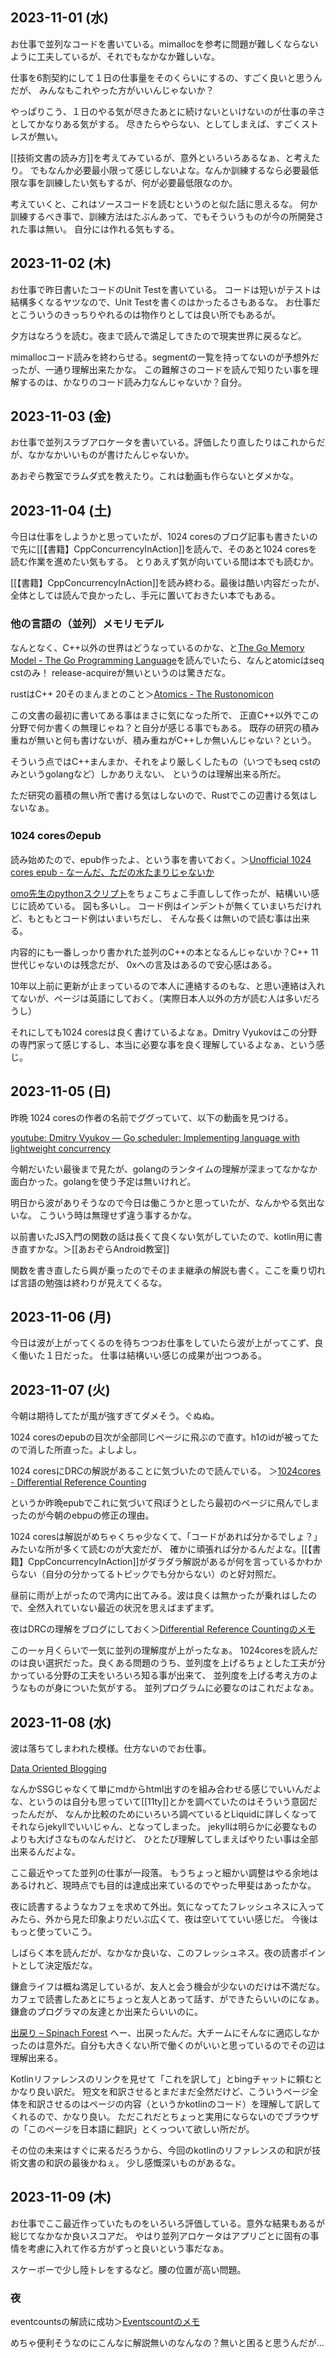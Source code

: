 ## 2023-11-01 (水)

お仕事で並列なコードを書いている。mimallocを参考に問題が難しくならないように工夫しているが、それでもなかなか難しいな。

仕事を6割契約にして１日の仕事量をそのくらいにするの、すごく良いと思うんだが、
みんなもこれやった方がいいんじゃないか？

やっぱりこう、１日のやる気が尽きたあとに続けないといけないのが仕事の辛さとしてかなりある気がする。
尽きたらやらない、としてしまえば、すごくストレスが無い。

[[技術文書の読み方]]を考えてみているが、意外といろいろあるなぁ、と考えたり。
でもなんか必要最小限って感じしないよな。なんか訓練するなら必要最低限な事を訓練したい気もするが、何が必要最低限なのか。

考えていくと、これはソースコードを読むというのと似た話に思えるな。
何か訓練するべき事で、訓練方法はたぶんあって、でもそういうものが今の所開発された事は無い。
自分には作れる気もする。

## 2023-11-02 (木)

お仕事で昨日書いたコードのUnit Testを書いている。
コードは短いがテストは結構多くなるヤツなので、Unit Testを書くのはかったるさもあるな。
お仕事だとこういうのきっちりやれるのは物作りとしては良い所でもあるが。

夕方はなろうを読む。夜まで読んで満足してきたので現実世界に戻るなど。

mimallocコード読みを終わらせる。segmentの一覧を持ってないのが予想外だったが、一通り理解出来たかな。
この難解さのコードを読んで知りたい事を理解するのは、かなりのコード読み力なんじゃないか？自分。

## 2023-11-03 (金)

お仕事で並列スラブアロケータを書いている。評価したり直したりはこれからだが、なかなかいいものが書けたんじゃないか。

あおぞら教室でラムダ式を教えたり。これは動画も作らないとダメかな。

## 2023-11-04 (土)

今日は仕事をしようかと思っていたが、1024 coresのブログ記事も書きたいので先に[[【書籍】CppConcurrencyInAction]]を読んで、そのあと1024 coresを読む作業を進めたい気もする。
とりあえず気が向いている間は本でも読むか。

[[【書籍】CppConcurrencyInAction]]を読み終わる。最後は酷い内容だったが、全体としては読んで良かったし、手元に置いておきたい本でもある。

### 他の言語の（並列）メモリモデル

なんとなく、C++以外の世界はどうなっているのかな、と[The Go Memory Model - The Go Programming Language](https://go.dev/ref/mem)を読んでいたら、なんとatomicはseq cstのみ！
release-acquireが無いというのは驚きだな。

rustはC++ 20そのまんまとのこと＞[Atomics - The Rustonomicon](https://doc.rust-lang.org/nomicon/atomics.html)

この文書の最初に書いてある事はまさに気になった所で、
正直C++以外でこの分野で何か書くの無理じゃね？と自分が感じる事でもある。
既存の研究の積み重ねが無いと何も書けないが、積み重ねがC++しか無いんじゃない？という。

そういう点ではC++まんまか、それをより厳しくしたもの（いつでもseq cstのみというgolangなど）しかありえない、
というのは理解出来る所だ。

ただ研究の蓄積の無い所で書ける気はしないので、Rustでこの辺書ける気はしないなぁ。

### 1024 coresのepub

読み始めたので、epub作ったよ、という事を書いておく。＞[Unofficial 1024 cores epub - なーんだ、ただの水たまりじゃないか](https://karino2.github.io/2023/11/04/unofficial_1024cores_epub.html)

[omo先生のpythonスクリプト](https://github.com/omo/rsc.epub)をちょこちょこ手直しして作ったが、結構いい感じに読めている。
図も多いし。
コード例はインデントが無くていまいちだけれど、もともとコード例はいまいちだし、
そんな長くは無いので読む事は出来る。

内容的にも一番しっかり書かれた並列のC++の本となるんじゃないか？C++ 11世代じゃないのは残念だが、
0xへの言及はあるので安心感はある。

10年以上前に更新が止まっているので本人に連絡するのもな、と思い連絡は入れてないが、ページは英語にしておく。（実際日本人以外の方が読む人は多いだろうし）

それにしても1024 coresは良く書けているよなぁ。Dmitry Vyukovはこの分野の専門家って感じするし、本当に必要な事を良く理解しているよなぁ、という感じ。

## 2023-11-05 (日)

昨晩 1024 coresの作者の名前でググっていて、以下の動画を見つける。

[youtube: Dmitry Vyukov — Go scheduler: Implementing language with lightweight concurrency](https://youtu.be/-K11rY57K7k?si=cAkA0Cv3sU-4d7FQ)

今朝だいたい最後まで見たが、golangのランタイムの理解が深まってなかなか面白かった。golangを使う予定は無いけれど。

明日から波がありそうなので今日は働こうかと思っていたが、なんかやる気出ないな。
こういう時は無理せず違う事するかな。

以前書いたJS入門の関数の話は長くて良くない気がしていたので、kotlin用に書き直すかな。＞[[あおぞらAndroid教室]]

関数を書き直したら興が乗ったのでそのまま継承の解説も書く。ここを乗り切れば言語の勉強は終わりが見えてくるな。

## 2023-11-06 (月)

今日は波が上がってくるのを待ちつつお仕事をしていたら波が上がってこず、良く働いた１日だった。
仕事は結構いい感じの成果が出つつある。

## 2023-11-07 (火)

今朝は期待してたが風が強すぎてダメそう。ぐぬぬ。

1024 coresのepubの目次が全部同じページに飛ぶので直す。h1のidが被ってたので消した所直った。よしよし。

1024 coresにDRCの解説があることに気づいたので読んでいる。
＞[1024cores - Differential Reference Counting](https://www.1024cores.net/home/lock-free-algorithms/object-life-time-management/differential-reference-counting)

というか昨晩epubでこれに気づいて飛ぼうとしたら最初のページに飛んでしまったのが今朝のebpuの修正の理由。

1024 coresは解説がめちゃくちゃ少なくて、「コードがあれば分かるでしょ？」みたいな所が多くて読むのが大変だが、
確かに頑張れば分かるんだよな。[[【書籍】CppConcurrencyInAction]]がダラダラ解説があるが何を言っているかわからない（自分の分かってるトピックでも分からない）のと好対照だ。

昼前に雨が上がったので湾内に出てみる。波は良くは無かったが乗れはしたので、全然入れていない最近の状況を思えばまずまず。

夜はDRCの理解をブログにしておく＞[Differential Reference Countingのメモ](https://karino2.github.io/2023/11/07/drc_memo.html)

この一ヶ月くらいで一気に並列の理解度が上がったなぁ。
1024coresを読んだのは良い選択だった。良くある問題のうち、並列度を上げるちょとした工夫が分かっている分野の工夫をいろいろ知る事が出来て、
並列度を上げる考え方のようなものが身についた気がする。
並列プログラムに必要なのはこれだよなぁ。

## 2023-11-08 (水)

波は落ちてしまわれた模様。仕方ないのでお仕事。

[Data Oriented Blogging](https://matklad.github.io/2023/11/07/dta-oriented-blogging.html)

なんかSSGじゃなくて単にmdからhtml出すのを組み合わせる感じでいいんだよな、というのは自分も思っていて[[11ty]]とかを調べていたのはそういう意図だったんだが、
なんか比較のためにいろいろ調べているとLiquidに詳しくなってそれならjekyllでいいじゃん、となってしまった。
jekyllは明らかに必要なものよりも大げさなものなんだけど、
ひとたび理解してしまえばやりたい事は全部出来るんだよな。

ここ最近やってた並列の仕事が一段落。
もうちょっと細かい調整はやる余地はあるけれど、現時点でも目的は達成出来ているのでやった甲斐はあったかな。

夜に読書するようなカフェを求めて外出。気になってたフレッシュネスに入ってみたら、外から見た印象よりだいぶ広くて、夜は空いてていい感じだ。
今後はもっと使っていこう。

しばらく本を読んだが、なかなか良いな、このフレッシュネス。夜の読書ポイントとして決定版だな。

鎌倉ライフは概ね満足しているが、友人と会う機会が少ないのだけは不満だな。
カフェで読書したあとにちょっと友人とあって話す、ができたらいいのになぁ。
鎌倉のプログラマの友達とか出来たらいいのに。

[出戻り – Spinach Forest](https://records.dodgson.org/2023/10/29/returning/) へー、出戻ったんだ。大チームにそんなに適応しなかったのは意外だ。自分も大きくない所で働くのがいいと思っているのでその辺は理解出来る。

Kotlinリファレンスのリンクを見せて「これを訳して」とbingチャットに頼むとかなり良い訳だ。
短文を和訳させるとまだまだ全然だけど、こういうページ全体を和訳させるのはページの内容（というかkotlinのコード）を理解して訳してくれるので、かなり良い。
ただこれだとちょっと実用にならないのでブラウザの「このページを日本語に翻訳」とくっついて欲しい所だが。

その位の未来はすぐに来るだろうから、今回のkotlinのリファレンスの和訳が技術文書の和訳の最後かねぇ。
少し感慨深いものがあるな。

## 2023-11-09 (木)

お仕事でここ最近作っていたものをいろいろ評価している。意外な結果もあるが総じてなかなか良いスコアだ。
やはり並列アロケータはアプリごとに固有の事情を考慮に入れて作る方がずっと良いという事だなぁ。

スケーボーで少し陸トレをするなど。腰の位置が高い問題。

### 夜

eventcountsの解読に成功＞[Eventscountのメモ](https://karino2.github.io/2023/11/09/eventcounts_memo.html)

めちゃ便利そうなのにこんなに解説無いのなんなの？無いと困ると思うんだが…